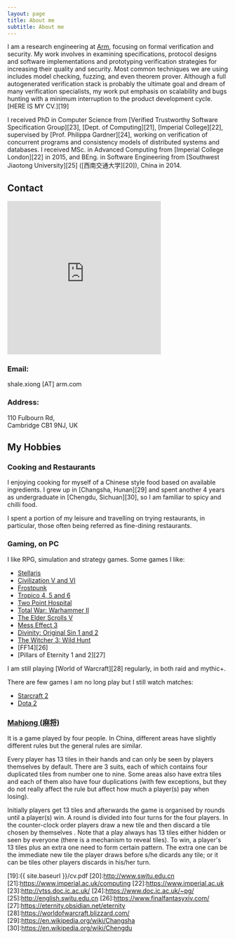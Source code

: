 ```yaml
---
layout: page
title: About me
subtitle: About me
---
```


I am a research engineering at [Arm][18], focusing on formal verification and security.
My work involves in examining specifications, protocol designs and software implementations and prototyping verification strategies for increasing their quality and security.
Most common techniques we are using includes model checking, fuzzing, and even theorem prover.
Although a full autogenerated verification stack is probably the ultimate goal and dream of many verification specialists, my work put emphasis on scalability and bugs hunting with a minimum interruption to the product development cycle.
[HERE IS MY CV.][19]

I received PhD in Computer Science from [Verified Trustworthy Software Specification Group][23], [Dept. of Computing][21], [Imperial College][22], supervised by [Prof. Philippa Gardner][24],
working on verification of concurrent programs and consistency models of distributed systems and databases.
I received MSc. in Advanced Computing from [Imperial College London][22] in 2015, and BEng. in Software Engineering from [Southwest Jiaotong University][25] ([西南交通大学][20]), China in 2014.

## Contact ##

<iframe src="https://www.google.com/maps/embed?pb=!1m18!1m12!1m3!1d16458.872650809793!2d0.16960240582994263!3d52.177491971298316!2m3!1f0!2f0!3f0!3m2!1i1024!2i768!4f13.1!3m3!1m2!1s0x47d87aab5eecea7d%3A0x3223a88453db460c!2sArm%20Ltd!5e0!3m2!1sen!2suk!4v1590186316987!5m2!1sen!2suk" width="350" height="350" frameborder="0" style="border:0;" allowfullscreen="" aria-hidden="false" tabindex="0" style="float:right;border:0">Arm Address, Google map</iframe>

### Email: ###
shale.xiong \[AT\] arm.com

### Address: ###
110 Fulbourn Rd,  <br/>
Cambridge CB1 9NJ, UK

## My Hobbies ## 

### Cooking and Restaurants ###

I enjoying cooking for myself of a Chinese style food based on available ingredients.
I grew up in [Changsha, Hunan][29] and spent another 4 years as undergraduate in [Chengdu, Sichuan][30],
so I am familiar to spicy and chilli food.

I spent a portion of my leisure and travelling on trying restaurants, in particular, those often being referred as fine-dining restaurants. 

### Gaming, on PC ###

I like RPG, simulation and strategy games.
Some games I like:

* [Stellaris][5]
* [Civilization V and VI][6]
* [Frostpunk][16]
* [Tropico 4, 5 and 6][7]
* [Two Point Hospital][8]
* [Total War: Warhammer II][9]
* [The Elder Scrolls V][10]
* [Mess Effect 3][17]
* [Divinity: Original Sin 1 and 2][11]
* [The Witcher 3: Wild Hunt][12]
* [FF14][26]
* [Pillars of Eternity 1 and 2][27]

I am still playing [World of Warcraft][28] regularly, in both raid and mythic+.

There are few games I am no long play 
but I still watch matches:

* [Starcraft 2][13]
* [Dota 2][14]

### [Mahjong (麻将)][1] ###

It is a game played by four people.
In China, different areas have slightly different rules but the general rules are similar.

Every player has 13 tiles in their hands and can only be seen by players themselves by default.
There are 3 suits, each of which contains four duplicated tiles from number one to nine.
Some areas also have extra tiles and each of them also have four duplications 
(with few exceptions, but they do not really affect the rule but affect how much a player(s) pay when losing).

Initially players get 13 tiles and afterwards the game is organised by rounds until a player(s) win.
A round is divided into four turns for the four players.
In the counter-clock order players draw a new tile and then discard a tile chosen by themselves .
Note that a play always has 13 tiles either hidden or seen by everyone (there is a mechanism to reveal tiles).
To win, a player's 13 tiles plus an extra one need to form certain pattern.
The extra one can be the immediate new tile the player draws before s/he dicards any tile;
or it can be tiles other players discards in his/her turn.

[1]:https://en.wikipedia.org/wiki/Mahjong
[2]:https://en.wikipedia.org/wiki/Go_(game)
[3]:https://www.spoj.com
[4]:https://www.hackerrank.com
[5]:https://www.paradoxplaza.com/stellaris/STST01G-MASTER.html
[6]:https://civilization.com
[7]:http://www.worldoftropico.com
[8]:https://www.twopointhospital.com
[9]:https://www.totalwar.com
[10]:https://elderscrolls.bethesda.net
[11]:https://divinity.game
[12]:https://thewitcher.com
[13]:https://starcraft2.com
[14]:http://www.dota2.com
[15]:https://en.wikipedia.org/wiki/Baozi
[16]:http://www.frostpunkgame.com
[17]:http://masseffect.bioware.com/
[18]:https://www.arm.com/
[19]:{{ site.baseurl }}/cv.pdf
[20]:http://www.swjtu.edu.cn
[21]:https://www.imperial.ac.uk/computing
[22]:https://www.imperial.ac.uk
[23]:http://vtss.doc.ic.ac.uk/
[24]:https://www.doc.ic.ac.uk/~pg/
[25]:http://english.swjtu.edu.cn
[26]:https://www.finalfantasyxiv.com/
[27]:https://eternity.obsidian.net/eternity
[28]:https://worldofwarcraft.blizzard.com/
[29]:https://en.wikipedia.org/wiki/Changsha
[30]:https://en.wikipedia.org/wiki/Chengdu
